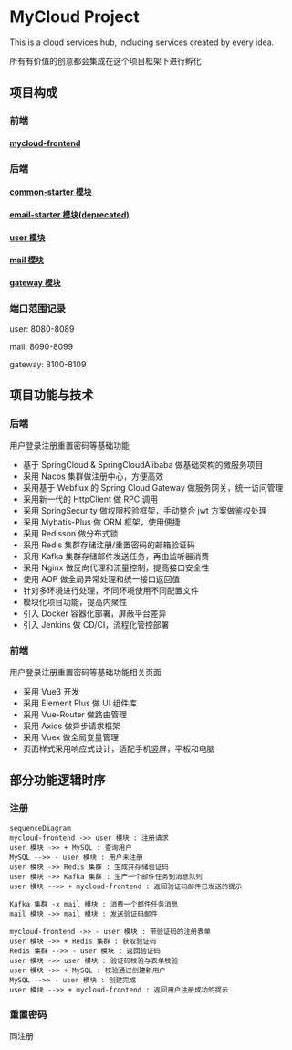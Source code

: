 # MyCloud Project 

This is a cloud services hub, including services created by every idea.

所有有价值的创意都会集成在这个项目框架下进行孵化

## 项目构成

### 前端

#### [mycloud-frontend](https://github.com/lookoutldz/mycloud-frontend)

### 后端

#### [common-starter 模块](./common-starter/README.md)
#### [email-starter 模块(deprecated)](./email-starter/README.md)
#### [user 模块](./user/README.md)
#### [mail 模块](./mail/README.md)
#### [gateway 模块](./gateway/README.md)

### 端口范围记录

user: 8080-8089

mail: 8090-8099

gateway: 8100-8109

## 项目功能与技术

### 后端

用户登录注册重置密码等基础功能

* 基于 SpringCloud & SpringCloudAlibaba 做基础架构的微服务项目
* 采用 Nacos 集群做注册中心，方便高效
* 采用基于 Webflux 的 Spring Cloud Gateway 做服务网关，统一访问管理
* 采用新一代的 HttpClient 做 RPC 调用
* 采用 SpringSecurity 做权限校验框架，手动整合 jwt 方案做鉴权处理
* 采用 Mybatis-Plus 做 ORM 框架，使用便捷
* 采用 Redisson 做分布式锁
* 采用 Redis 集群存储注册/重置密码的邮箱验证码
* 采用 Kafka 集群存储邮件发送任务，再由监听器消费
* 采用 Nginx 做反向代理和流量控制，提高接口安全性
* 使用 AOP 做全局异常处理和统一接口返回值
* 针对多环境进行处理，不同环境使用不同配置文件
* 模块化项目功能，提高内聚性
* 引入 Docker 容器化部署，屏蔽平台差异
* 引入 Jenkins 做 CD/CI，流程化管控部署


### 前端

用户登录注册重置密码等基础功能相关页面

* 采用 Vue3 开发
* 采用 Element Plus 做 UI 组件库
* 采用 Vue-Router 做路由管理
* 采用 Axios 做异步请求框架
* 采用 Vuex 做全局变量管理
* 页面样式采用响应式设计，适配手机竖屏，平板和电脑

## 部分功能逻辑时序
### 注册
```mermaid
sequenceDiagram
mycloud-frontend ->> user 模块 : 注册请求
user 模块 ->> + MySQL : 查询用户
MySQL -->> - user 模块 : 用户未注册
user 模块 ->> Redis 集群 : 生成并存储验证码
user 模块 ->> Kafka 集群 : 生产一个邮件任务到消息队列
user 模块 -->> + mycloud-frontend : 返回验证码邮件已发送的提示

Kafka 集群 -x mail 模块 : 消费一个邮件任务消息
mail 模块 ->> mail 模块 : 发送验证码邮件

mycloud-frontend ->> - user 模块 : 带验证码的注册表单
user 模块 ->> + Redis 集群 : 获取验证码
Redis 集群 -->> - user 模块 : 返回验证码
user 模块 ->> user 模块 : 验证码校验与表单校验
user 模块 ->> + MySQL : 校验通过创建新用户
MySQL -->> - user 模块 : 创建完成
user 模块 -->> + mycloud-frontend : 返回用户注册成功的提示
```
### 重置密码
同注册